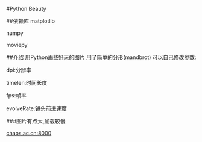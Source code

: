 #Python Beauty

##依赖库
matplotlib

numpy

moviepy

##介绍
用Python画些好玩的图片
用了简单的分形(mandbrot)
可以自己修改参数:

dpi:分辨率

timelen:时间长度

fps:帧率

evolveRate:镜头前进速度


###图片有点大,加载较慢


<a href="http://chaos.ac.cn:8000">chaos.ac.cn:8000</a>

